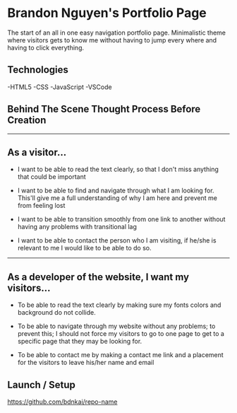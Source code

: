 # Brandon Nguyen's Portfolio Page
The start of an all in one easy navigation portfolio page. Minimalistic theme where visitors gets to know me without having to jump every where and having to click everything. 


## Technologies
-HTML5
-CSS
-JavaScript
-VSCode 


## Behind The Scene Thought Process Before Creation 
---------------
As a visitor...
---------------
- I want to be able to read the text clearly, so that I don't miss anything that could be important

- I want to be able to find and navigate through what I am looking for. This'll give me a full understanding of why I am here and prevent me from feeling lost

- I want to be able to transition smoothly from one link to another without having any problems with transitional lag

- I want to be able to contact the person who I am visiting, if he/she is relevant to me I would like to be able to do so.

-----------------------------------------------------
As a developer of the website, I want my visitors...
-----------------------------------------------------
- To be able to read the text clearly by making sure my fonts colors and background do not collide.

- To be able to navigate through my website without any problems; to prevent this; I should not force my visitors to go to one page to get to a specific page that they may be looking for.

- To be able to contact me by making a contact me link and a placement for the visitors to leave his/her name and email


## Launch / Setup
https://github.com/bdnkai/repo-name



